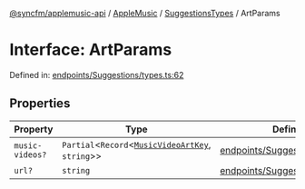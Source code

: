 [@syncfm/applemusic-api](../../../../../../globals.md) / [AppleMusic](../../../index.md) / [SuggestionsTypes](../index.md) / ArtParams

# Interface: ArtParams

Defined in: [endpoints/Suggestions/types.ts:62](https://github.com/sync-fm/applemusic-api/blob/9471caba6a6b5bc92263ffc6e5d9c04672ec1f7f/src/endpoints/Suggestions/types.ts#L62)

## Properties

| Property | Type | Defined in |
| ------ | ------ | ------ |
| <a id="music-videos"></a> `music-videos?` | `Partial`\<`Record`\<[`MusicVideoArtKey`](../enumerations/MusicVideoArtKey.md), `string`\>\> | [endpoints/Suggestions/types.ts:63](https://github.com/sync-fm/applemusic-api/blob/9471caba6a6b5bc92263ffc6e5d9c04672ec1f7f/src/endpoints/Suggestions/types.ts#L63) |
| <a id="url"></a> `url?` | `string` | [endpoints/Suggestions/types.ts:64](https://github.com/sync-fm/applemusic-api/blob/9471caba6a6b5bc92263ffc6e5d9c04672ec1f7f/src/endpoints/Suggestions/types.ts#L64) |
